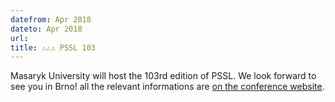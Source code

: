 ```yaml
---
datefrom: Apr 2018
dateto: Apr 2018
url: 
title: ⚠⚠⚠ PSSL 103
---
```


Masaryk University will host the 103rd edition of PSSL. We look forward to see you in Brno! all the relevant informations are [on the conference website](https://www.math.muni.cz/~loregianf/PSSL103/PSSL103.php).